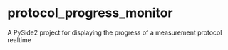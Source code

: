 # protocol_progress_monitor
A PySide2 project for displaying the progress of a measurement protocol realtime
